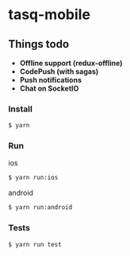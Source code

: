 # tasq-mobile

## Things todo

* **Offline support (redux-offline)**
* **CodePush (with sagas)**
* **Push notifications**
* **Chat on SocketIO**

### Install
```sh
$ yarn
```

### Run
ios
```sh
$ yarn run:ios
```

android
```sh
$ yarn run:android
```

### Tests
```sh
$ yarn run test
```
